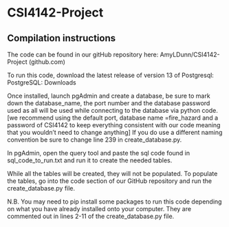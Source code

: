 # CSI4142-Project

## Compilation instructions

The code can be found in our gitHub repository here: AmyLDunn/CSI4142-Project (github.com)

To run this code, download the latest release of version 13 of Postgresql: PostgreSQL: Downloads

Once installed, launch pgAdmin and create a database, be sure to mark down the database_name, the port number and the database password used as all will be used while connecting to the database via python code. [we recommend using the default port, database name =fire_hazard  and a password of CSI4142 to keep everything consistent with our code meaning that you wouldn’t need to change anything] If you do use a different naming convention be sure to change line 239 in create_database.py.

In pgAdmin, open the query tool and paste the sql code found in sql_code_to_run.txt and run it to create the needed tables.

While all the tables will be created, they will not be populated. To populate the tables, go into the code section of our GitHub repository and run the create_database.py file.

N.B. You may need to pip install some packages to run this code depending on what you have already installed onto your computer. They are commented out in lines 2-11 of the create_database.py file.
